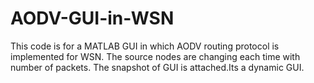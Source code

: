 # AODV-GUI-in-WSN
This code is for a MATLAB GUI in which AODV routing protocol is implemented for WSN. The source nodes are changing each time with number of packets. The snapshot of GUI is attached.Its a dynamic GUI.
